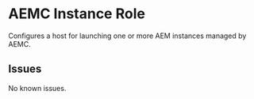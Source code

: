 # AEMC Instance Role

Configures a host for launching one or more AEM instances managed by AEMC.

## Issues

No known issues.
